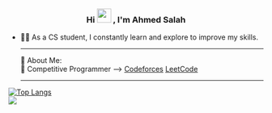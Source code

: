 <h3 align="center">
  Hi 
  <img src="https://media.giphy.com/media/hvRJCLFzcasrR4ia7z/giphy.gif" width="28">
  , I'm Ahmed Salah
</h3>

<!-- Typing SVG by DenverCoder1 - https://github.com/DenverCoder1/readme-typing-svg -->
- 👨‍💻 As a CS student, I constantly learn and explore  to improve my skills.
  <hr>
  <p>
   💫 About Me:
    <br>
    💼 Competitive Programmer --> <a href="https://codeforces.com/profile/Ahmed-Ma3rof">Codeforces</a> 
                                   <a href="https://leetcode.com/ma3rof/">LeetCode</a>
  </p>
  <hr>
[![Top Langs](https://github-readme-stats.vercel.app/api/top-langs/?username=Ahmed-Elshitehi&layout=compact)](https://github.com/Ahmed-Elshitehi)
<br>
![](https://komarev.com/ghpvc/?username=Ahmed-Elshitehi&style=flat-square)
